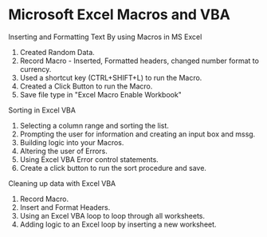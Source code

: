 # Microsoft Excel Macros and VBA

Inserting and Formatting Text By using Macros in MS Excel
1. Created Random Data.
2. Record Macro - Inserted, Formatted headers, changed number format to currency.
3. Used a shortcut key (CTRL+SHIFT+L) to run the Macro.
4. Created a Click Button to run the Macro.
5. Save file type in "Excel Macro Enable Workbook"

Sorting in Excel VBA
1. Selecting a column range and sorting the list.
2. Prompting the user for information and creating an input box and mssg.
3. Building logic into your Macros.
4. Altering the user of Errors.
5. Using Excel VBA Error control statements.
6. Create a click button to run the sort procedure and save.

Cleaning up data with Excel VBA
1. Record Macro.
2. Insert and Format Headers.
3. Using an Excel VBA loop to loop through all worksheets.
4. Adding logic to an Excel loop by inserting a new worksheet.
